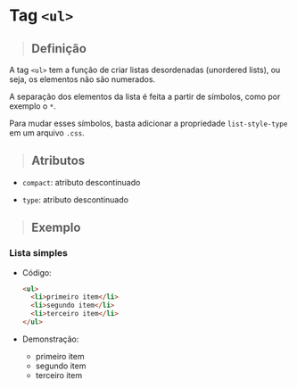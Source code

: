 # Tag `<ul>`

> ## **Definição**

A tag `<ul>` tem a função de criar listas desordenadas (unordered lists), ou seja, os elementos não são numerados.

A separação dos elementos da lista é feita a partir de símbolos, como por exemplo o `*`.

Para mudar esses símbolos, basta adicionar a propriedade `list-style-type` em um arquivo `.css`.

> ## **Atributos**

* `compact`: atributo descontinuado
 
* `type`: atributo descontinuado

> ## **Exemplo**

### Lista simples

* Código:
  
  ```html
  <ul>
    <li>primeiro item</li>
    <li>segundo item</li>
    <li>terceiro item</li>
  </ul>
  ```

* Demonstração:

  <ul>
    <li>primeiro item</li>
    <li>segundo item</li>
    <li>terceiro item</li>
  </ul>